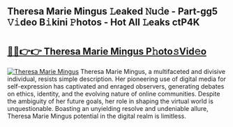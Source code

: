 ## Theresa Marie Mingus 𝙻eaked 𝙽u𝚍e - Part-gg5 𝚅𝚒deo B𝚒kini 𝙿hotos - Hot All 𝙻eaks ctP4K

# <h2><a href="http://ld6bme.urlbe.top/?page=Theresa+Marie+Mingus">🔗🔗👉👉 Theresa Marie Mingus P𝚑oto𝚜Vid𝚎o</a></h2>

[![Theresa Marie Mingus](https://i.imgur.com/eBuTRDB.gif)](http://ld6bme.urlbe.top/?page=Theresa+Marie+Mingus)
Theresa Marie Mingus, a multifaceted and divisive individual, resists simple description. Her pioneering use of digital media for self-expression has captivated and enraged observers, generating debates on ethics, identity, and the evolving nature of online communities. Despite the ambiguity of her future goals, her role in shaping the virtual world is unquestionable. Boasting an unyielding resolve and undeniable allure, Theresa Marie Mingus potential in the digital realm is limitless.
